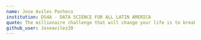 ```yaml
---
name: Jose Aviles Pacheco
institution: DS4A - DATA SCIENCE FOR ALL LATIN AMERICA 
quote: The millionaire challenge that will change your life is to break paradigms
github_user: Joseavilez20
---
```

